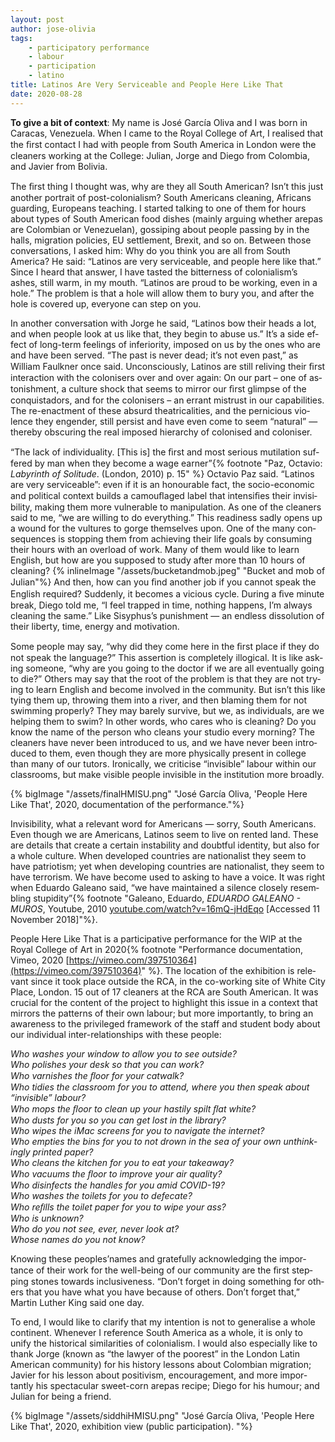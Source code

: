 ```yaml
---
layout: post
author: jose-olivia
tags:
    - participatory performance
    - labour
    - participation
    - latino
title: Latinos Are Very Serviceable and People Here Like That
date: 2020-08-28
---
```


**To give a bit of context**: My name is José García Oliva and I was born in Caracas, Venezuela. When I came to the Royal College of Art, I re­alised that the ﬁrst con­tact I had with peo­ple from South America in London were the clean­ers work­ing at the College: Julian, Jorge and Diego from Colombia, and Javier from Bolivia.

The ﬁrst thing I thought was, why are they all South American? Isn’t this just an­other por­trait of post-colo­nial­ism? South Americans clean­ing, Africans guard­ing, Europeans teach­ing. I started talk­ing to one of them for hours about types of South American food dishes (mainly ar­gu­ing whether arepas are Colombian or Venezuelan), gos­sip­ing about peo­ple pass­ing by in the halls, mi­gra­tion poli­cies, EU set­tle­ment, Brexit, and so on. Between those con­ver­sa­tions, I asked him: Why do you think you are all from South America? He said: “Latinos are very ser­vice­able, and peo­ple here like that.” Since I heard that an­swer, I have tasted the bit­ter­ness of colo­nial­is­m’s ashes, still warm, in my mouth. “Latinos are proud to be work­ing, even in a hole.” The prob­lem is that a hole will al­low them to bury you, and af­ter the hole is cov­ered up, every­one can step on you.

In an­other con­ver­sa­tion with Jorge he said, “Latinos bow their heads a lot, and when peo­ple look at us like that, they be­gin to abuse us.” It’s a side ef­fect of long-term feel­ings of in­fe­ri­or­ity, im­posed on us by the ones who are and have been served. “The past is never dead; it’s not even past,” as William Faulkner once said. Unconsciously, Latinos are still re­liv­ing their ﬁrst in­ter­ac­tion with the colonis­ers over and over again: On our part – one of as­ton­ish­ment, a cul­ture shock that seems to mir­ror our ﬁrst glimpse of the con­quis­ta­dors, and for the colonis­ers – an er­rant mis­trust in our ca­pa­bil­i­ties. The re-en­act­ment of these ab­surd the­atri­cal­i­ties, and the per­ni­cious vi­o­lence they en­gen­der, still per­sist and have even come to seem “natural” —thereby ob­scur­ing the real im­posed hi­er­ar­chy of colonised and coloniser.

“The lack of in­di­vid­u­al­ity. [This is] the ﬁrst and most se­ri­ous mu­ti­la­tion suf­fered by man when they be­come a wage earner”{% footnote "Paz, Octavio: *Labyrinth of Solitude*. (London, 2010) p. 15" %} Octavio Paz said. “Latinos are very ser­vice­able”: even if it is an ho­n­ourable fact, the so­cio-eco­nomic and po­lit­i­cal con­text builds a cam­ou­ﬂaged la­bel that in­ten­si­ﬁes their in­vis­i­bil­ity, mak­ing them more vul­ner­a­ble to ma­nip­u­la­tion. As one of the clean­ers said to me, “we are will­ing to do every­thing.” This readi­ness sadly opens up a wound for the vul­tures to gorge them­selves upon. One of the many con­se­quences is stop­ping them from achiev­ing their life goals by con­sum­ing their hours with an over­load of work. Many of them would like to learn English, but how are you sup­posed to study af­ter more than 10 hours of clean­ing? {% inlineImage "/assets/bucketandmob.jpeg" "Bucket and mob of Julian"%} And then, how can you ﬁnd an­other job if you can­not speak the English re­quired? Suddenly, it be­comes a vi­cious cy­cle. During a ﬁve minute break, Diego told me, “I feel trapped in time, noth­ing hap­pens, I’m al­ways clean­ing the same.” Like Sisyphus’s pun­ish­ment — an end­less dis­so­lu­tion of their lib­erty, time, en­ergy and mo­ti­va­tion.

Some peo­ple may say, “why did they come here in the ﬁrst place if they do not speak the lan­guage?” This as­ser­tion is com­pletely il­log­i­cal. It is like ask­ing some­one, “why are you go­ing to the doc­tor if we are all even­tu­ally go­ing to die?” Others may say that the root of the prob­lem is that they are not try­ing to learn English and be­come in­volved in the com­mu­nity. But is­n’t this like ty­ing them up, throw­ing them into a river, and then blam­ing them for not swim­ming prop­erly? They may barely sur­vive, but we, as in­di­vid­u­als, are we help­ing them to swim? In other words, who cares who is clean­ing? Do you know the name of the per­son who cleans your stu­dio every morn­ing? The clean­ers have never been in­tro­duced to us, and we have never been in­tro­duced to them, even though they are more phys­i­cally pre­sent in col­lege than many of our tu­tors. Ironically, we crit­i­cise “invisible” labour within our class­rooms, but make vis­i­ble peo­ple in­vis­i­ble in the in­sti­tu­tion more broadly.
 
{% bigImage "/assets/finalHMISU.png" "José García Oliva, 'People Here Like That', 2020, documentation of the performance."%}

Invisibility, what a rel­e­vant word for Americans — sorry, South Americans. Even though we are Americans, Latinos seem to live on rented land. These are de­tails that cre­ate a cer­tain in­sta­bil­ity and doubt­ful iden­tity, but also for a whole cul­ture. When de­vel­oped coun­tries are na­tion­al­ist they seem to have pa­tri­o­tism; yet when de­vel­op­ing coun­tries are na­tion­al­ist, they seem to have ter­ror­ism. We have be­come used to ask­ing to have a voice. It was right when Eduardo Galeano said, “we have main­tained a si­lence closely re­sem­bling stu­pid­ity”{% footnote "Galeano, Eduardo, *EDUARDO GALEANO - MUROS*, Youtube, 2010 [youtube.com/watch?v=16mQ-jHdEqo](https://www.youtube.com/watch?v=16mQ-jHdEqo) [Accessed 11 November 2018]"%}.

People Here Like That is a par­tic­i­pa­tive per­for­mance for the WIP at the Royal College of Art in 2020{% footnote "Performance documentation, Vimeo, 2020 [https://vimeo.com/397510364](https://vimeo.com/397510364)" %}. The lo­ca­tion of the ex­hi­bi­tion is rel­e­vant since it took place out­side the RCA, in the co-work­ing site of White City Place, London. 15 out of 17 clean­ers at the RCA are South American. It was cru­cial for the con­tent of the pro­ject to high­light this is­sue in a con­text that mir­rors the pat­terns of their own labour; but more im­por­tantly, to bring an aware­ness to the priv­i­leged frame­work of the staff and stu­dent body about our in­di­vid­ual in­ter-re­la­tion­ships with these peo­ple:

*Who washes your win­dow to al­low you to see out­side?*\
*Who pol­ishes your desk so that you can work?*\
*Who var­nishes the ﬂoor for your cat­walk?*\
*Who ti­dies the class­room for you to at­tend, where you  then speak about “invisible” labour?*\
*Who mops the ﬂoor to clean up your hastily spilt ﬂat white?*\
*Who dusts for you so you can get lost in the li­brary?*\
*Who wipes the iMac screens for you to nav­i­gate the in­ter­net?*\
*Who emp­ties the bins for you to not drown in the sea of your own un­think­ingly printed pa­per?*\
*Who cleans the kitchen for you to eat your take­away?*\
*Who vac­u­ums the ﬂoor to im­prove your air qual­ity?*\
*Who dis­in­fects the han­dles for you amid COVID-19?*\
*Who washes the toi­lets for you to defe­cate?*\
*Who re­ﬁlls the toi­let pa­per for you to wipe your ass?*\
*Who is un­known?*\
*Who do you not see, ever, never look at?*\
*Whose names do you not know?*

Knowing these peo­ples’­names and grate­fully ac­knowl­edg­ing the im­por­tance of their work for the well-be­ing of our com­mu­nity are the ﬁrst step­ping stones to­wards in­clu­sive­ness. “Don’t for­get in do­ing some­thing for oth­ers that you have what you have be­cause of oth­ers. Don’t for­get that,” Martin Luther King said one day.

To end, I would like to clar­ify that my in­ten­tion is not to gen­er­al­ise a whole con­ti­nent. Whenever I ref­er­ence South America as a whole, it is only to unify the his­tor­i­cal sim­i­lar­i­ties of colo­nial­ism. I would also es­pe­cially like to thank Jorge (known as “the lawyer of the poor­est” in the London Latin American com­mu­nity) for his his­tory lessons about Colombian mi­gra­tion; Javier for his les­son about pos­i­tivism, en­cour­age­ment, and more im­por­tantly his spec­tac­u­lar sweet-corn arepas recipe; Diego for his hu­mour; and Julian for be­ing a friend.

{% bigImage "/assets/siddhiHMISU.png" "José García Oliva, 'People Here Like That', 2020, exhibition view (public participation). "%}